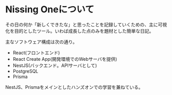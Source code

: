 # Nissing Oneについて
その日の何か「新しくできたな」と思ったことを記録していくための、主に可視化を目的としたツール。いわば成長した点のみを題材とした簡単な日記。

主なソフトウェア構成は次の通り。

- React(フロントエンド)
- React Create App(開発環境でのWebサーバを提供)
- NestJS(バックエンド。APIサーバとして)
- PostgreSQL
- Prisma

NestJS、Prismaをメインとしたハンズオンでの学習を兼ねている。
